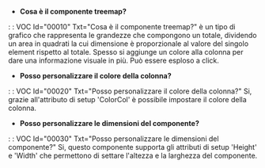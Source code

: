 - **Cosa è il componente treemap?**

 :  : VOC Id="00010" Txt="Cosa è il componente treemap?"
è un tipo di grafico che rappresenta le grandezze che compongono un totale, dividendo un area in quadrati la cui dimensione è proporzionale al valore del singolo element rispetto al totale.
Spesso si aggiunge un colore alla colonna per dare una informazione visuale in più. Può essere esploso a click.

- **Posso personalizzare il colore della colonna?**

 :  : VOC Id="00020" Txt="Posso personalizzare il colore della colonna?"
Si, grazie all'attributo di setup 'ColorCol' è possibile impostare il colore della colonna.

- **Posso personalizzare le dimensioni del componente?**

 :  : VOC Id="00030" Txt="Posso personalizzare le dimensioni del componente?"
Si, questo componente supporta gli attributi di setup 'Height' e 'Width' che permettono di settare l'altezza e la larghezza del componente.



